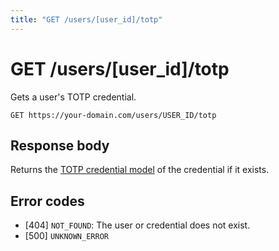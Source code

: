 ```yaml
---
title: "GET /users/[user_id]/totp"
---
```


# GET /users/[user_id]/totp

Gets a user's TOTP credential.

```
GET https://your-domain.com/users/USER_ID/totp
```

## Response body

Returns the [TOTP credential model](/api-reference/rest/models/totp-credential) of the credential if it exists.

## Error codes

- [404] `NOT_FOUND`: The user or credential does not exist.
- [500] `UNKNOWN_ERROR`
